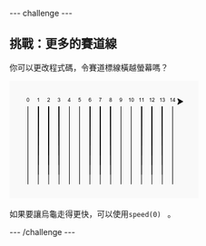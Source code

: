 --- challenge ---

## 挑戰：更多的賽道線

你可以更改程式碼，令賽道標線橫越螢幕嗎？

![螢幕截圖](images/race-challenge1.png)

如果要讓烏龜走得更快，可以使用`speed(0) ` 。

--- /challenge ---